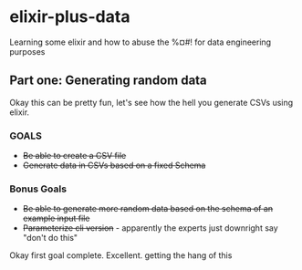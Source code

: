 # elixir-plus-data
Learning some elixir and how to abuse the %¤#! for data engineering purposes


## Part one: Generating random data

Okay this can be pretty fun, let's see how the hell you generate CSVs using elixir.

### GOALS

* ~~Be able to create a CSV file~~
* ~~Generate data in CSVs based on a fixed Schema~~

### Bonus Goals

* ~~Be able to generate more random data based on the schema of an example input file~~
* ~~Parameterize cli version~~ - apparently the experts just downright say "don't do this"

Okay first goal complete. Excellent. getting the hang of this
